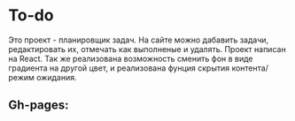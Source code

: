 # To-do

Это проект - планировщик задач. На сайте можно дабавить задачи, редактировать их, отмечать как выполненые и удалять.
Проект написан на React. Так же реализована возможность сменить фон в виде градиента на другой цвет, и реализована фунция скрытия контента/режим ожидания.

## Gh-pages:

